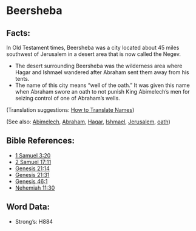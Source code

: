 # Beersheba

## Facts:

In Old Testament times, Beersheba was a city located about 45 miles southwest of Jerusalem in a desert area that is now called the Negev.

* The desert surrounding Beersheba was the wilderness area where Hagar and Ishmael wandered after Abraham sent them away from his tents.
* The name of this city means “well of the oath.” It was given this name when Abraham swore an oath to not punish King Abimelech’s men for seizing control of one of Abraham’s wells.

(Translation suggestions: [How to Translate Names](../../translate/translate-names))

(See also: [Abimelech](../names/abimelech.md), [Abraham](../names/abraham.md), [Hagar](../names/hagar.md), [Ishmael](../names/ishmael.md), [Jerusalem](../names/jerusalem.md), [oath](../other/oath.md))

## Bible References:

* [1 Samuel 3:20](rc://en/tn/help/1sa/03/20)
* [2 Samuel 17:11](rc://en/tn/help/2sa/17/11)
* [Genesis 21:14](rc://en/tn/help/gen/21/14)
* [Genesis 21:31](rc://en/tn/help/gen/21/31)
* [Genesis 46:1](rc://en/tn/help/gen/46/01)
* [Nehemiah 11:30](rc://en/tn/help/neh/11/30)

## Word Data:

* Strong’s: H884
